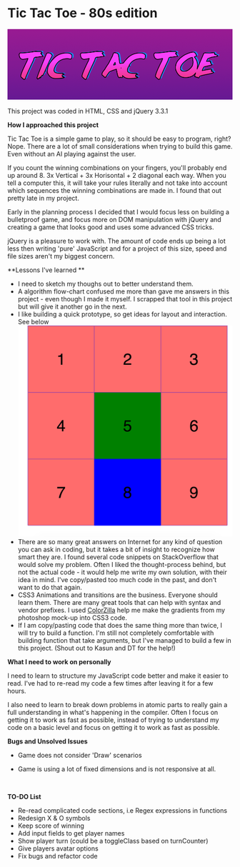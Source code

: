 # Tic Tac Toe - 80s edition

![tictactoe](README-images/tictactoe.png)

This project was coded in HTML, CSS and jQuery 3.3.1

**How I approached this project**

Tic Tac Toe is a simple game to play, so it should be easy to program, right? Nope. There are a lot of small considerations when trying to build this game. Even without an AI playing against the user. 

If you count the winning combinations on your fingers, you'll probably end up around 8. 3x Vertical + 3x Horisontal + 2 diagonal each way.  When you tell a computer this, it will take your rules literally and not take into account which sequences the winning combinations are made in. I found that out pretty late in my project. 

Early in the planning process I decided that I would focus less on building a bulletproof game, and focus more on DOM manipulation with jQuery and creating a game that looks good and uses some advanced CSS tricks. 

jQuery is a pleasure to work with. The amount of code ends up being a lot less then writing 'pure' JavaScript and for a project of this size, speed and file sizes aren't my biggest concern. 

 **Lessons I've learned **

- I need to sketch my thoughs out to better understand them. 
- A algorithm flow-chart confused me more than gave me answers in this project - even though I made it myself. I scrapped that tool in this project but will give it another go in the next.
- I like building a quick prototype, so get ideas for layout and interaction. See below![early_prototype](README-images/early_prototype.png)
- There are so many great answers on Internet for any kind of question you can ask in coding, but it takes a bit of insight to recognize how smart they are. I found several code snippets on StackOverflow that would solve my problem. Often I liked the thought-process behind, but not the actual code - it would help me write my own solution, with their idea in mind. I've copy/pasted too much code in the past, and don't want to do that again. 
- CSS3 Animations and transitions are the business. Everyone should learn them. There are many great tools that can help with syntax and vendor prefixes. 
  I used [ColorZilla]( http://www.colorzilla.com/gradient-editor/) help me make the gradients from my photoshop mock-up into CSS3 code.
- If I am copy/pasting code that does the same thing more than twice, I will try to build a function. I'm still not  completely comfortable with building function that take arguments, but I've managed to build a few in this project. (Shout out to Kasun and DT for the help!)




**What I need to work on personally**

I need to learn to structure my JavaScript code better and make it easier to read. I've had to re-read my code a few times after leaving it for a few hours. 

I also need to learn to break down problems in atomic parts to really gain a full understanding in what's happening in the compiler. Often I focus on getting it to work as fast as possible, instead of trying to understand my code on a basic level and focus on getting it to work as fast as possible.




**Bugs and Unsolved Issues**

- Game does not consider 'Draw' scenarios

- Game is using a lot of fixed dimensions and is not responsive at all. 

  ​


**TO-DO List**

- Re-read complicated code sections, i.e Regex expressions in functions
- Redesign X & O symbols
- Keep score of winning
- Add input fields to get player names
- Show player turn (could be a toggleClass based on turnCounter)
- Give players avatar options
- Fix bugs and refactor code
